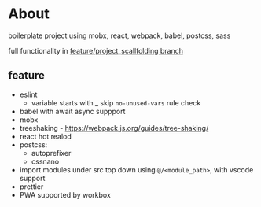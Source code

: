 
# About

boilerplate project using mobx, react, webpack, babel, postcss, sass

full functionality in [feature/project_scallfolding branch](https://github.com/inter-action/desktop_react_boilerplate/tree/feature/scaffolding)

## feature

* eslint
    * variable starts with _ skip `no-unused-vars` rule check
* babel with await async suppport
* mobx
* treeshaking - https://webpack.js.org/guides/tree-shaking/
* react hot realod
* postcss:
    * autoprefixer
    * cssnano
* import modules under src top down using `@/<module_path>`, with vscode support
* prettier
* PWA supported by workbox
